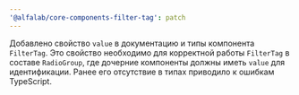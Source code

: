 ```yaml
---
'@alfalab/core-components-filter-tag': patch
---
```


Добавлено свойство `value` в документацию и типы компонента `FilterTag`. Это свойство необходимо для корректной работы `FilterTag` в составе `RadioGroup`, где дочерние компоненты должны иметь `value` для идентификации. Ранее его отсутствие в типах приводило к ошибкам TypeScript.
